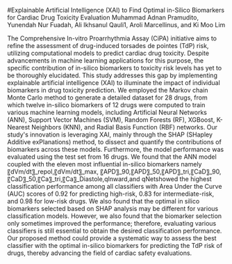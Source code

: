 #Explainable Artificial Intelligence (XAI) to Find Optimal in-Silico Biomarkers for Cardiac Drug Toxicity Evaluation
Muhammad Adnan Pramudito, Yunendah Nur Fuadah, Ali Ikhsanul Qauli1, Aroli Marcellinus, and Ki Moo Lim

The Comprehensive In-vitro Proarrhythmia Assay (CiPA) initiative aims to refine the assessment of drug-induced torsades de pointes (TdP) risk, utilizing computational models to predict cardiac drug toxicity. Despite advancements in machine learning applications for this purpose, the specific contribution of in-silico biomarkers to toxicity risk levels has yet to be thoroughly elucidated. This study addresses this gap by implementing explainable artificial intelligence (XAI) to illuminate the impact of individual biomarkers in drug toxicity prediction. We employed the Markov chain Monte Carlo method to generate a detailed dataset for 28 drugs, from which twelve in-silico biomarkers of 12 drugs were computed to train various machine learning models, including Artificial Neural Networks (ANN), Support Vector Machines (SVM), Random Forests (RF), XGBoost, K-Nearest Neighbors (KNN), and Radial Basis Function (RBF) networks. Our study's innovation is leveraging XAI, mainly through the SHAP (SHapley Additive exPlanations) method, to dissect and quantify the contributions of biomarkers across these models. Furthermore, the model performance was evaluated using the test set from 16 drugs. We found that the ANN model coupled with the eleven most influential in-silico biomarkers namely 〖dVm/dt〗_repol,〖dVm/dt〗_max,   〖APD〗_90,〖APD〗_50,〖APD〗_tri,〖CaD〗_90,〖CaD〗_50,〖Ca〗_tri,〖Ca〗_Diastole,qInward,and qNetshowed the highest classification performance among all classifiers with Area Under the Curve (AUC) scores of 0.92 for predicting high-risk, 0.83 for intermediate-risk, and 0.98 for low-risk drugs. We also found that the optimal in silico biomarkers selected based on SHAP analysis may be different for various classification models. However, we also found that the biomarker selection only sometimes improved the performance; therefore, evaluating various classifiers is still essential to obtain the desired classification performance. Our proposed method could provide a systematic way to assess the best classifier with the optimal in-silico biomarkers for predicting the TdP risk of drugs, thereby advancing the field of cardiac safety evaluations.

